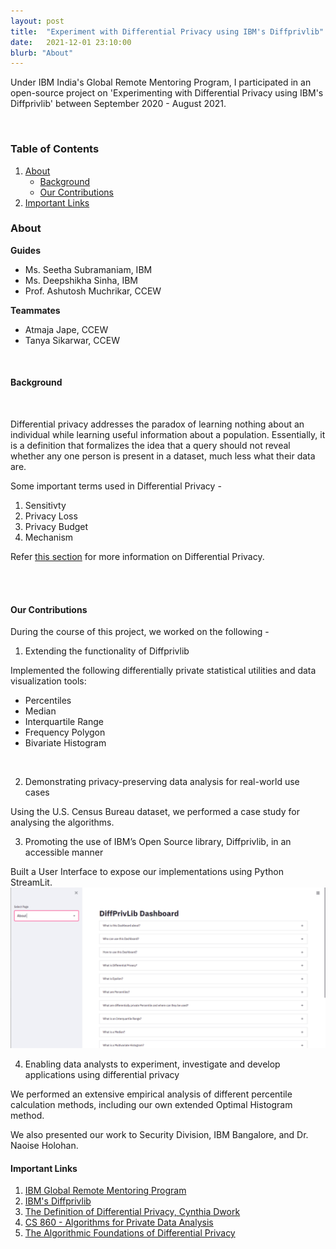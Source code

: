 ```yaml
---
layout: post
title:  "Experiment with Differential Privacy using IBM's Diffprivlib"
date:   2021-12-01 23:10:00
blurb: "About"
---
```

Under IBM India's Global Remote Mentoring Program, I participated in an open-source project on 'Experimenting with Differential Privacy using IBM's Diffprivlib' between September 2020 - August 2021.

<br />


### Table of Contents
1. [About](#about)
    * [Background](#about)
    * [Our Contributions](#our-contributions)
3. [Important Links](#important-links)

### About

**Guides**
- Ms. Seetha Subramaniam, IBM
- Ms. Deepshikha Sinha, IBM
- Prof. Ashutosh Muchrikar, CCEW

**Teammates**
- Atmaja Jape, CCEW
- Tanya Sikarwar, CCEW
<br />

#### Background

<br />

Differential privacy addresses the paradox of learning nothing about an individual while learning useful information about a population. Essentially, it is a definition that formalizes the idea that a query should not reveal whether any one person is present in a dataset, much less what their data are.

Some important terms used in Differential Privacy -
1. Sensitivty
2. Privacy Loss
3. Privacy Budget
4. Mechanism

Refer [this section](#important-links) for more information on Differential Privacy.

<br />
<br />

#### Our Contributions

During the course of this project, we worked on the following -

1. Extending the functionality of Diffprivlib

Implemented the following differentially private statistical utilities and data visualization tools:
* Percentiles
* Median
* Interquartile Range
* Frequency Polygon
* Bivariate Histogram
<br />

2. Demonstrating privacy-preserving data analysis for real-world use cases

Using the U.S. Census Bureau dataset, we performed a case study for analysing the algorithms.

3. Promoting the use of IBM’s Open Source library, Diffprivlib, in an accessible manner

Built a User Interface to expose our implementations using Python StreamLit.
<img src="/assets/img/content/diffpriv/diffpriv.png" alt="bay" class="post-pic"/>

4. Enabling data analysts to experiment, investigate and develop applications using differential privacy

We performed an extensive empirical analysis of different percentile calculation methods, including our own extended Optimal Histogram method.
<br />

We also presented our work to Security Division, IBM Bangalore, and Dr. Naoise Holohan.

#### Important Links

1. [IBM Global Remote Mentoring Program](http://connecttobuild.in/)
2. [IBM's Diffprivlib](https://github.com/IBM/differential-privacy-library)
3. [The Definition of Differential Privacy, Cynthia Dwork](https://www.youtube.com/watch?v=lg-VhHlztqo)
4. [CS 860 - Algorithms for Private Data Analysis](http://www.gautamkamath.com/CS860-fa2020.html)
5. [The Algorithmic Foundations of Differential Privacy](https://www.cis.upenn.edu/~aaroth/Papers/privacybook.pdf)
